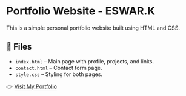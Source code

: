 # Portfolio Website - ESWAR.K

This is a simple personal portfolio website built using HTML and CSS.  
## 📁 Files

- `index.html` – Main page with profile, projects, and links.
- `contact.html` – Contact form page.
- `style.css` – Styling for both pages.

👉 [Visit My Portfolio]( https://eswarkannuraj.github.io/Simple-Portfolio/)
